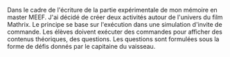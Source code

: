 Dans le cadre de l'écriture de la partie expérimentale de mon mémoire en master MEEF. J'ai décidé de créer deux activités autour de l'univers du film Mathrix. Le principe se base sur l'exécution dans une simulation d'invite de commande. Les élèves doivent exécuter des commandes pour afficher des contenus théoriques, des questions. Les questions sont formulées sous la forme de défis donnés par le capitaine du vaisseau. 
